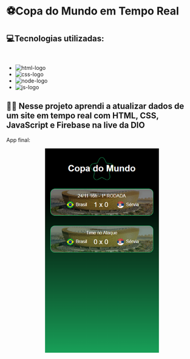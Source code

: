 # ⚽️Copa do Mundo em Tempo Real

 
 <h2>💻Tecnologias utilizadas: </h2><br>

 - <img src="https://img.shields.io/badge/HTML5-E34F26?style=for-the-badge&logo=html5&logoColor=white" alt="html-logo"/>
 - <img src="https://img.shields.io/badge/CSS3-1572B6?style=for-the-badge&logo=css3&logoColor=white" alt="css-logo"/>
 - <img src="https://img.shields.io/badge/Node.js-43853D?style=for-the-badge&logo=node.js&logoColor=white" alt="node-logo"/>
 - <img src="https://img.shields.io/badge/JavaScript-323330?style=for-the-badge&logo=javascript&logoColor=F7DF1E" alt="js-logo"/>
 
 
 <h2> 👨‍💻 Nesse projeto aprendi a atualizar dados de um site em tempo real com HTML, CSS, JavaScript e Firebase na live da DIO </h2>
 
 App final:
 
 <p align="center">
    <img width="300" src="./assets/imgs/final.png">
</p>

 
